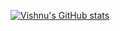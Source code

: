 [![Vishnu's GitHub stats](https://github-readme-stats.vercel.app/api?username=vishnu8742&count_private=true&show_icons=true&bg_color=30,e96443,904e95&title_color=fff&text_color=fff)](https://github.com/vishnu8742)
